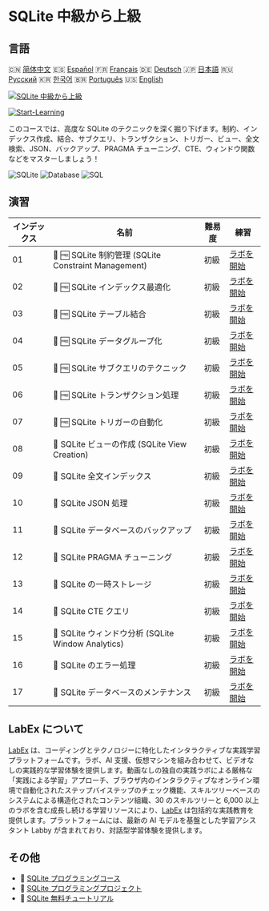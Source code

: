 # SQLite 中級から上級

## 言語

🇨🇳 [简体中文](README_zh.md) 🇪🇸 [Español](README_es.md) 🇫🇷 [Français](README_fr.md) 🇩🇪 [Deutsch](README_de.md) 🇯🇵 [日本語](README_ja.md) 🇷🇺 [Русский](README_ru.md) 🇰🇷 [한국어](README_ko.md) 🇧🇷 [Português](README_pt.md) 🇺🇸 [English](README.md) 

[![SQLite 中級から上級](https://cover-creator.labex.io/sqlite-intermediate-to-advanced.png?lang=ja)](https://labex.io/ja/courses/sqlite-intermediate-to-advanced)

[![Start-Learning](https://img.shields.io/badge/Start-Learning-whitesmoke?style=for-the-badge)](https://labex.io/ja/courses/sqlite-intermediate-to-advanced)

このコースでは、高度な SQLite のテクニックを深く掘り下げます。制約、インデックス作成、結合、サブクエリ、トランザクション、トリガー、ビュー、全文検索、JSON、バックアップ、PRAGMA チューニング、CTE、ウィンドウ関数などをマスターしましょう！

![SQLite](https://img.shields.io/badge/SQLite-whitesmoke?style=for-the-badge&logo=sqlite)
![Database](https://img.shields.io/badge/Database-whitesmoke?style=for-the-badge&logo=database)
![SQL](https://img.shields.io/badge/SQL-whitesmoke?style=for-the-badge&logo=sql)


## 演習

|   インデックス | 名前                                                 | 難易度   | 練習                                                                                                                                                |
|----------------|------------------------------------------------------|----------|-----------------------------------------------------------------------------------------------------------------------------------------------------|
|             01 | 🧩 🆓 SQLite 制約管理 (SQLite Constraint Management) | 初級     | <a target='_blank' href='https://labex.io/ja/labs/sqlite-sqlite-constraint-management-552545?course=sqlite-intermediate-to-advanced'>ラボを開始</a> |
|             02 | 🧩 🆓 SQLite インデックス最適化                      | 初級     | <a target='_blank' href='https://labex.io/ja/labs/sqlite-sqlite-index-optimization-552552?course=sqlite-intermediate-to-advanced'>ラボを開始</a>    |
|             03 | 🧩 🆓 SQLite テーブル結合                            | 初級     | <a target='_blank' href='https://labex.io/ja/labs/sqlite-sqlite-table-joining-552556?course=sqlite-intermediate-to-advanced'>ラボを開始</a>         |
|             04 | 🧩 🆓 SQLite データグループ化                        | 初級     | <a target='_blank' href='https://labex.io/ja/labs/sqlite-sqlite-data-grouping-552547?course=sqlite-intermediate-to-advanced'>ラボを開始</a>         |
|             05 | 🧩 🆓 SQLite サブクエリのテクニック                  | 初級     | <a target='_blank' href='https://labex.io/ja/labs/sqlite-sqlite-subquery-techniques-552555?course=sqlite-intermediate-to-advanced'>ラボを開始</a>   |
|             06 | 🧩 🆓 SQLite トランザクション処理                    | 初級     | <a target='_blank' href='https://labex.io/ja/labs/sqlite-sqlite-transaction-handling-552558?course=sqlite-intermediate-to-advanced'>ラボを開始</a>  |
|             07 | 🧩 🆓 SQLite トリガーの自動化                        | 初級     | <a target='_blank' href='https://labex.io/ja/labs/sqlite-sqlite-trigger-automation-552559?course=sqlite-intermediate-to-advanced'>ラボを開始</a>    |
|             08 | 🧩  SQLite ビューの作成 (SQLite View Creation)       | 初級     | <a target='_blank' href='https://labex.io/ja/labs/sqlite-sqlite-view-creation-552560?course=sqlite-intermediate-to-advanced'>ラボを開始</a>         |
|             09 | 🧩  SQLite 全文インデックス                          | 初級     | <a target='_blank' href='https://labex.io/ja/labs/sqlite-sqlite-full-text-indexing-552551?course=sqlite-intermediate-to-advanced'>ラボを開始</a>    |
|             10 | 🧩  SQLite JSON 処理                                 | 初級     | <a target='_blank' href='https://labex.io/ja/labs/sqlite-sqlite-json-processing-552553?course=sqlite-intermediate-to-advanced'>ラボを開始</a>       |
|             11 | 🧩  SQLite データベースのバックアップ                | 初級     | <a target='_blank' href='https://labex.io/ja/labs/sqlite-sqlite-database-backup-552548?course=sqlite-intermediate-to-advanced'>ラボを開始</a>       |
|             12 | 🧩  SQLite PRAGMA チューニング                       | 初級     | <a target='_blank' href='https://labex.io/ja/labs/sqlite-sqlite-pragma-tuning-552554?course=sqlite-intermediate-to-advanced'>ラボを開始</a>         |
|             13 | 🧩  SQLite の一時ストレージ                          | 初級     | <a target='_blank' href='https://labex.io/ja/labs/sqlite-sqlite-temporary-storage-552557?course=sqlite-intermediate-to-advanced'>ラボを開始</a>     |
|             14 | 🧩  SQLite CTE クエリ                                | 初級     | <a target='_blank' href='https://labex.io/ja/labs/sqlite-sqlite-cte-queries-552546?course=sqlite-intermediate-to-advanced'>ラボを開始</a>           |
|             15 | 🧩  SQLite ウィンドウ分析 (SQLite Window Analytics)  | 初級     | <a target='_blank' href='https://labex.io/ja/labs/sqlite-sqlite-window-analytics-552561?course=sqlite-intermediate-to-advanced'>ラボを開始</a>      |
|             16 | 🧩  SQLite のエラー処理                              | 初級     | <a target='_blank' href='https://labex.io/ja/labs/sqlite-sqlite-error-handling-552550?course=sqlite-intermediate-to-advanced'>ラボを開始</a>        |
|             17 | 🧩  SQLite データベースのメンテナンス                | 初級     | <a target='_blank' href='https://labex.io/ja/labs/sqlite-sqlite-database-maintenance-552549?course=sqlite-intermediate-to-advanced'>ラボを開始</a>  |

## LabEx について

[LabEx](https://labex.io) は、コーディングとテクノロジーに特化したインタラクティブな実践学習プラットフォームです。ラボ、AI 支援、仮想マシンを組み合わせて、ビデオなしの実践的な学習体験を提供します。動画なしの独自の実践ラボによる厳格な「実践による学習」アプローチ、ブラウザ内のインタラクティブなオンライン環境で自動化されたステップバイステップのチェック機能、スキルツリーベースのシステムによる構造化されたコンテンツ組織、30 のスキルツリーと 6,000 以上のラボを含む成長し続ける学習リソースにより、[LabEx](https://labex.io) は包括的な実践教育を提供します。プラットフォームには、最新の AI モデルを基盤とした学習アシスタント Labby が含まれており、対話型学習体験を提供します。

## その他

- 🔗 [SQLite プログラミングコース](https://github.com/labex-labs/awesome-programming-courses)
- 🔗 [SQLite プログラミングプロジェクト](https://github.com/labex-labs/awesome-programming-projects)
- 🔗 [SQLite 無料チュートリアル](https://github.com/labex-labs/sqlite-free-tutorials)

